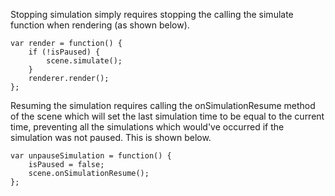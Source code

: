 Stopping simulation simply requires stopping the calling the simulate function when rendering (as shown below).

```
var render = function() {
    if (!isPaused) {
        scene.simulate();
    }
    renderer.render();
};
```

Resuming the simulation requires calling the onSimulationResume method of the scene which will set the last simulation time to be equal to the current time, preventing all the simulations which would've occurred if the simulation was not paused. This is shown below.
```
var unpauseSimulation = function() {
    isPaused = false;
    scene.onSimulationResume();
};
```